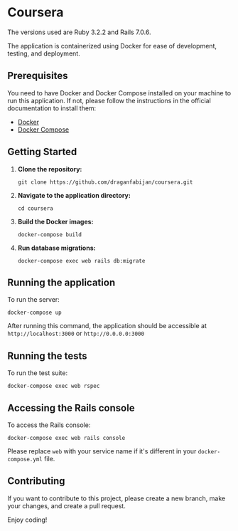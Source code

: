 # Coursera

The versions used are Ruby 3.2.2 and Rails 7.0.6.

The application is containerized using Docker for ease of development, testing, and deployment.

## Prerequisites

You need to have Docker and Docker Compose installed on your machine to run this application. If not, please follow the instructions in the official documentation to install them:

- [Docker](https://docs.docker.com/get-docker/)
- [Docker Compose](https://docs.docker.com/compose/install/)

## Getting Started

1. **Clone the repository:**

    ```
    git clone https://github.com/draganfabijan/coursera.git
    ```

2. **Navigate to the application directory:**

    ```
    cd coursera
    ```

3. **Build the Docker images:**

    ```
    docker-compose build
    ```

4. **Run database migrations:**

    ```
    docker-compose exec web rails db:migrate
    ```

## Running the application

To run the server:

```
docker-compose up
```

After running this command, the application should be accessible at `http://localhost:3000` or `http://0.0.0.0:3000`

## Running the tests

To run the test suite:

```
docker-compose exec web rspec
```

## Accessing the Rails console

To access the Rails console:

```
docker-compose exec web rails console
```

Please replace `web` with your service name if it's different in your `docker-compose.yml` file.

## Contributing

If you want to contribute to this project, please create a new branch, make your changes, and create a pull request.

Enjoy coding!
